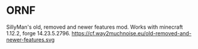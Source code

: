 # ORNF
SillyMan's old, removed and newer features mod. Works with minecraft 1.12.2, forge 14.23.5.2796.
https://cf.way2muchnoise.eu/old-removed-and-newer-features.svg
